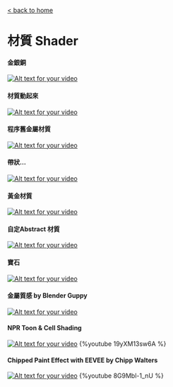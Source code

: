 [< back to home](README.md)

材質 Shader
===

#### 金銀銅
[![Alt text for your video](http://img.youtube.com/vi/fCqmIL2GZ7c/0.jpg)](http://www.youtube.com/watch?v=fCqmIL2GZ7c)

#### 材質動起來
[![Alt text for your video](http://img.youtube.com/vi/Xa7wJZBuKXw/0.jpg)](http://www.youtube.com/watch?v=Xa7wJZBuKXw)

#### 程序舊金屬材質
[![Alt text for your video](http://img.youtube.com/vi/MMpmeUZEBMM/0.jpg)](http://www.youtube.com/watch?v=MMpmeUZEBMM)

#### 帶狀…
[![Alt text for your video](http://img.youtube.com/vi/ZgURPKfl-Oo/0.jpg)](http://www.youtube.com/watch?v=ZgURPKfl-Oo)

#### 黃金材質
[![Alt text for your video](http://img.youtube.com/vi/u5pb6pjdgOE/0.jpg)](http://www.youtube.com/watch?v=u5pb6pjdgOE)

#### 自定Abstract 材質
[![Alt text for your video](http://img.youtube.com/vi/XpbNmOnZpwI/0.jpg)](http://www.youtube.com/watch?v=XpbNmOnZpwI)

#### 寶石
[![Alt text for your video](http://img.youtube.com/vi/Jpx-ppLKfAA/0.jpg)](http://www.youtube.com/watch?v=Jpx-ppLKfAA)

#### 金屬質感 by Blender Guppy
[![Alt text for your video](http://img.youtube.com/vi/SQj9bMVIUWA/0.jpg)](http://www.youtube.com/watch?v=SQj9bMVIUWA)

#### NPR Toon & Cell Shading
[![Alt text for your video](http://img.youtube.com/vi/PmRqoZVZr6M/0.jpg)](http://www.youtube.com/watch?v=PmRqoZVZr6M)
{%youtube 19yXM13sw6A %}

#### Chipped Paint Effect with EEVEE by Chipp Walters
[![Alt text for your video](http://img.youtube.com/vi/PmRqoZVZr6M/0.jpg)](http://www.youtube.com/watch?v=PmRqoZVZr6M)
{%youtube 8G9Mbl-1_nU %}
